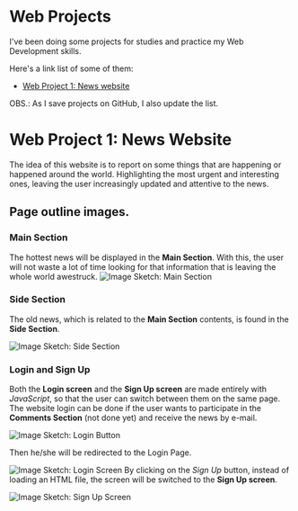 # Web Projects
I've been doing some projects for studies and practice my Web Development skills.

Here's a link list of some of them:

- [Web Project 1: News website](https://github.com/HarllonCS/news-website)

OBS.: As I save projects on GitHub, I also update the list.

# Web Project 1: News Website
The idea of this website is to report on some things that are happening or happened around the world. Highlighting the most urgent and interesting ones, leaving the user increasingly updated and attentive to the news.

## Page outline images.

### Main Section
The hottest news will be displayed in the **Main Section**. With this, the user will not waste a lot of time looking for that information that is leaving the whole world awestruck.
![Image Sketch: Main Section](./sketches/esboco_landing-page_main-section.png)

### Side Section
The old news, which is related to the **Main Section** contents, is found in the **Side Section**.

![Image Sketch: Side Section](./sketches/esboco_landing-page_side-section.png)

### Login and Sign Up
Both the **Login screen** and the **Sign Up screen** are made entirely with *JavaScript*, so that the user can switch between them on the same page.
The website login can be done if the user wants to participate in the **Comments Section** (not done yet) and receive the news by e-mail.

![Image Sketch: Login Button](./sketches/esboco_landing-page_login_btn.png)

Then he/she will be redirected to the Login Page.

![Image Sketch: Login Screen](./sketches/esboco_login.png)
By clicking on the *Sign Up* button, instead of loading an HTML file, the screen will be switched to the **Sign Up screen**.

![Image Sketch: Sign Up Screen](./sketches/esboco_cadastro.png)